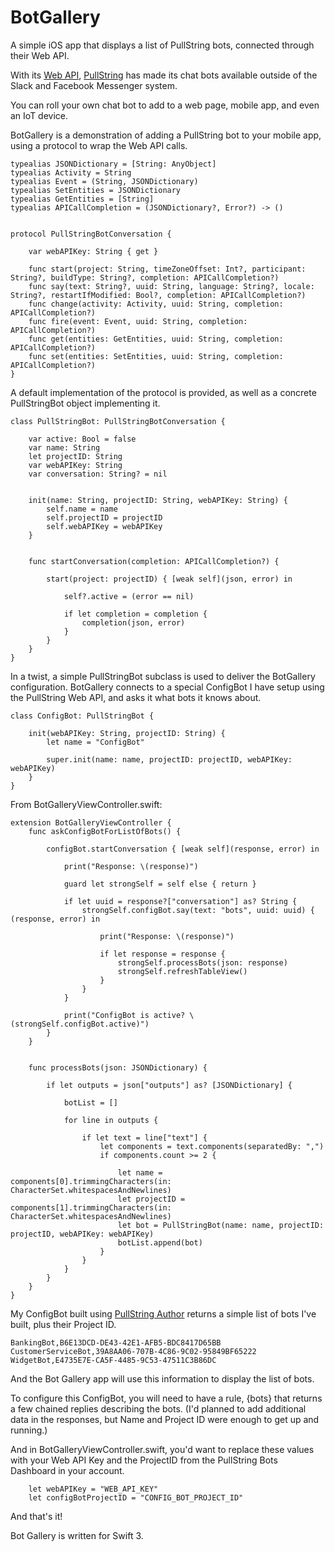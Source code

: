 # BotGallery
A simple iOS app that displays a list of PullString bots, connected through their Web API.

With its [Web API](http://docs.pullstring.com/docs/api), [PullString](http://pullstring.com) has made its chat bots available outside of the Slack and Facebook Messenger system.

You can roll your own chat bot to add to a web page, mobile app, and even an IoT device.

BotGallery is a demonstration of adding a PullString bot to your mobile app, using a protocol to wrap the Web API calls.

```
typealias JSONDictionary = [String: AnyObject]
typealias Activity = String
typealias Event = (String, JSONDictionary)
typealias SetEntities = JSONDictionary
typealias GetEntities = [String]
typealias APICallCompletion = (JSONDictionary?, Error?) -> ()


protocol PullStringBotConversation {
    
    var webAPIKey: String { get }
    
    func start(project: String, timeZoneOffset: Int?, participant: String?, buildType: String?, completion: APICallCompletion?)
    func say(text: String?, uuid: String, language: String?, locale: String?, restartIfModified: Bool?, completion: APICallCompletion?)
    func change(activity: Activity, uuid: String, completion: APICallCompletion?)
    func fire(event: Event, uuid: String, completion: APICallCompletion?)
    func get(entities: GetEntities, uuid: String, completion: APICallCompletion?)
    func set(entities: SetEntities, uuid: String, completion: APICallCompletion?)
}
```

A default implementation of the protocol is provided, as well as a concrete PullStringBot object implementing it.

```
class PullStringBot: PullStringBotConversation {
    
    var active: Bool = false
    var name: String
    let projectID: String
    var webAPIKey: String
    var conversation: String? = nil
    
    
    init(name: String, projectID: String, webAPIKey: String) {
        self.name = name
        self.projectID = projectID
        self.webAPIKey = webAPIKey
    }
    
    
    func startConversation(completion: APICallCompletion?) {

        start(project: projectID) { [weak self](json, error) in
            
            self?.active = (error == nil)
            
            if let completion = completion {
                completion(json, error)
            }
        }
    }
}
```

In a twist, a simple PullStringBot subclass is used to deliver the BotGallery configuration. BotGallery connects to a special ConfigBot I have setup using the PullString Web API, and asks it what bots it knows about.

```
class ConfigBot: PullStringBot {
    
    init(webAPIKey: String, projectID: String) {
        let name = "ConfigBot"

        super.init(name: name, projectID: projectID, webAPIKey: webAPIKey)
    }
}
```

From BotGalleryViewController.swift:
```
extension BotGalleryViewController {
    func askConfigBotForListOfBots() {
        
        configBot.startConversation { [weak self](response, error) in
            
            print("Response: \(response)")
            
            guard let strongSelf = self else { return }
            
            if let uuid = response?["conversation"] as? String {
                strongSelf.configBot.say(text: "bots", uuid: uuid) { (response, error) in
                    
                    print("Response: \(response)")
                    
                    if let response = response {
                        strongSelf.processBots(json: response)
                        strongSelf.refreshTableView()
                    }
                }
            }
            
            print("ConfigBot is active? \(strongSelf.configBot.active)")
        }
    }
    
    
    func processBots(json: JSONDictionary) {
        
        if let outputs = json["outputs"] as? [JSONDictionary] {
            
            botList = []
            
            for line in outputs {
                
                if let text = line["text"] {
                    let components = text.components(separatedBy: ",")
                    if components.count >= 2 {
                        
                        let name = components[0].trimmingCharacters(in: CharacterSet.whitespacesAndNewlines)
                        let projectID = components[1].trimmingCharacters(in: CharacterSet.whitespacesAndNewlines)
                        let bot = PullStringBot(name: name, projectID: projectID, webAPIKey: webAPIKey)
                        botList.append(bot)
                    }
                }
            }
        }
    }
}
```

My ConfigBot built using [PullString Author](https://www.pullstring.com/features#panel-pullstring-author) returns a simple list of bots I've built, plus their Project ID. 

```
BankingBot,B6E13DCD-DE43-42E1-AFB5-BDC8417D65BB
CustomerServiceBot,39A8AA06-707B-4C86-9C02-95849BF65222
WidgetBot,E4735E7E-CA5F-4485-9C53-47511C3B86DC
```

And the Bot Gallery app will use this information to display the list of bots.

To configure this ConfigBot, you will need to have a rule, {bots} that returns a few chained replies describing the bots. (I'd planned to add additional data in the responses, but Name and Project ID were enough to get up and running.)

And in BotGalleryViewController.swift, you'd want to replace these values with your Web API Key and the ProjectID from the PullString Bots Dashboard in your account.

```
    let webAPIKey = "WEB_API_KEY"
    let configBotProjectID = "CONFIG_BOT_PROJECT_ID"
```

And that's it!

Bot Gallery is written for Swift 3. 
